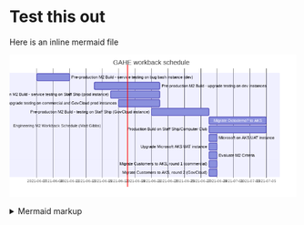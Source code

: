 # Test this out

Here is an inline mermaid file

<!-- generated by mermaid compile action - START -->
![~mermaid diagram 1~](/output/GHAE-workback-md-1.png)
<details>
  <summary>Mermaid markup</summary>

```mermaid
gantt
    title GAHE workback schedule
    dateFormat  YYYY-MM-DD
    section Engineering M2 Workback Schedule (Matt Gibbs)	
    Pre-production M2 Build - service testing on bug bash instance (dev)                    :a1, 2021-06-07, 4d
    Pre-production M2 Build - upgrade testing on dev instances                              :a2, 2021-06-14, 8d
    Pre-production M2 Build - service testing on Staff Ship (prod instance)                 :a2, 2021-06-16, 6d
    Pre-production M2 Build - upgrade testing on commercial and GovCloud prod instances     :a2, 2021-06-17, 5d
    Pre-production M2 Build - testing on Staff Ship (GovCloud instance)                     :a3, 2021-06-21, 7d
    Migrate Octodemo? to AKS                                                                :after a3, 7d
    Production Build on Staff Ship/Computer Club                                            :after a3, 7d
    Microsoft on AKS UAT instance                                                           :after a3, 1d
    Upgrade Microsoft AKS UAT instance                                                      :after a3, 1d
    Evaluate M2 Criteria                                                                    :after a3, 1d
    Migrate Customers to AKS, round 1 (commercial)                                          :after a3, 1d
    Migrate Customers to AKS, round 2 (GovCloud)                                            :after a3, 1d
```

</details>
<!-- generated by mermaid compile action - END -->
